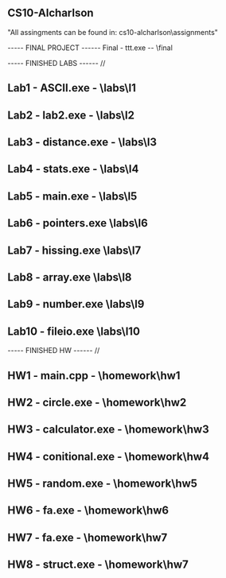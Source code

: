 ## CS10-Alcharlson
"All assingments can be found in: cs10-alcharlson\assignments\"

----- FINAL PROJECT ------
Final - ttt.exe -- \final

----- FINISHED LABS ------
//

Lab1 - ASCII.exe - \labs\l1
---
Lab2 - lab2.exe - \labs\l2
---
Lab3 - distance.exe - \labs\l3
--- 
Lab4 - stats.exe - \labs\l4
--- 
Lab5 - main.exe - \labs\l5
--- 
Lab6 - pointers.exe \labs\l6
--- 
Lab7 - hissing.exe \labs\l7
--- 
Lab8 - array.exe \labs\l8
--- 
Lab9 - number.exe \labs\l9
--- 
Lab10 - fileio.exe \labs\l10
--- 

----- FINISHED HW  ------
//

HW1 - main.cpp - \homework\hw1
---
HW2 - circle.exe - \homework\hw2
---
HW3 - calculator.exe - \homework\hw3 
---
HW4 - conitional.exe - \homework\hw4
---
HW5 - random.exe - \homework\hw5 
---
HW6 - fa.exe - \homework\hw6 
---
HW7 - fa.exe - \homework\hw7 
---
HW8 - struct.exe - \homework\hw7 
---